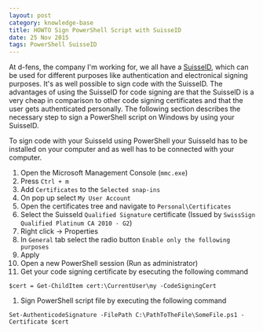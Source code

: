 ```yaml
---
layout: post
category: knowledge-base
title: HOWTO Sign PowerShell Script with SuisseID
date: 25 Nov 2015
tags: PowerShell SuisseID
---
```


At d-fens, the company I'm working for, we all have a [SuisseID](www.post.ch/suisseid‎), which can be used for different purposes like authentication and electronical signing purposes. It's as well possible to sign code with the SuisseID. The advantages of using the SuisseID for code signing are that the SuisseID is a very cheap in comparison to other code signing certificates and that the user gets authenticated personally. The following section describes the necessary step to sign a PowerShell script on Windows by using your SuisseID.

To sign code with your SuisseId using PowerShell your SuisseId has to be installed on your computer and as well has to be connected with your computer.

1. Open the Microsoft Management Console (`mmc.exe`)
1. Press `Ctrl + m`
1. Add `Certificates` to the `Selected snap-ins`
1. On pop up select `My User Account`
1. Open the certificates tree and navigate to `Personal\Certificates`
1. Select the SuisseId `Qualified Signature` certificate (Issued by `SwissSign Qualified Platinum CA 2010 - G2`)
1. Right click -> Properties
1. In `General` tab select the radio button `Enable only the following purposes`
1. Apply
1. Open a new PowerShell session (Run as administrator)
1. Get your code signing certificate by esecuting the following command
  
  ```
  $cert = Get-ChildItem cert:\CurrentUser\my -CodeSigningCert
  ```

1. Sign PowerShell script file by executing the following command
  
  ```
  Set-AuthenticodeSignature -FilePath C:\PathToTheFile\SomeFile.ps1 -Certificate $cert
  ```
